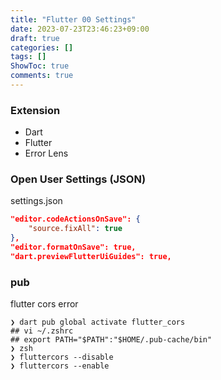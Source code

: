 ```yaml
---
title: "Flutter 00 Settings"
date: 2023-07-23T23:46:23+09:00
draft: true
categories: []
tags: []
ShowToc: true
comments: true
---
```


### Extension
- Dart
- Flutter
- Error Lens

### Open User Settings (JSON)
settings.json
```json 
"editor.codeActionsOnSave": {
    "source.fixAll": true
},
"editor.formatOnSave": true,
"dart.previewFlutterUiGuides": true,
```

### pub

flutter cors error
```shell
❯ dart pub global activate flutter_cors
## vi ~/.zshrc
## export PATH="$PATH":"$HOME/.pub-cache/bin"
❯ zsh
❯ fluttercors --disable
❯ fluttercors --enable
```
